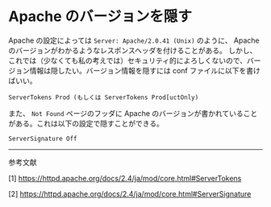 # Apache のバージョンを隠す

Apache の設定によっては `Server: Apache/2.0.41 (Unix)` のように、 Apache のバージョンがわかるようなレスポンスヘッダを付けることがある。
しかし、これでは（少なくても私の考えでは）セキュリティ的によろしくないので、バージョン情報は隠したい。バージョン情報を隠すには conf ファイルに以下を書けばいい。

```
ServerTokens Prod (もしくは ServerTokens Prod[uctOnly)
```

また、 `Not Found` ページのフッダに Apache のバージョンが書かれていることがある。これは以下の設定で隠すことができる。

```
ServerSignature Off
```

---
参考文献

[1] https://httpd.apache.org/docs/2.4/ja/mod/core.html#ServerTokens

[2] https://httpd.apache.org/docs/2.4/ja/mod/core.html#ServerSignature
